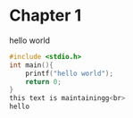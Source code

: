 # Chapter 1
hello world
```c
#include <stdio.h>
int main(){
    printf("hello world");
    return 0;
}
this text is maintainingg<br>
hello
